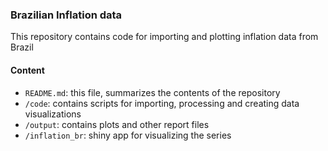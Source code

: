 ### Brazilian Inflation data

This repository contains code for importing and plotting inflation data from Brazil

#### Content
- `README.md`: this file, summarizes the contents of the repository
- `/code`: contains scripts for importing, processing and creating data visualizations
- `/output`: contains plots and other report files
- `/inflation_br`: shiny app for visualizing the series
